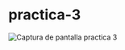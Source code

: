# practica-3
![Captura de pantalla practica 3](https://github.com/NoeDominguezLonginos/practica-3/assets/148461767/504d8d74-806d-4e2e-8658-188c32d46ff6)
